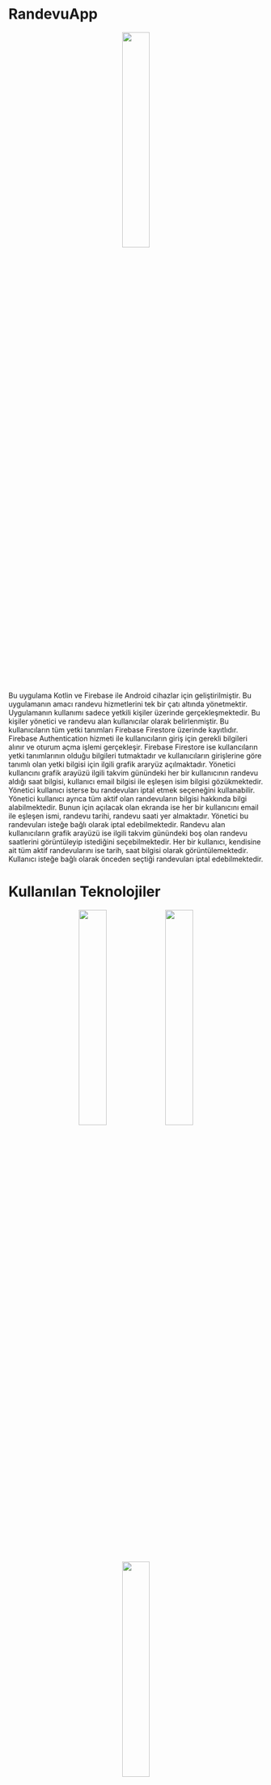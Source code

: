 # RandevuApp

<div align="center">
    <img src="https://github.com/denizzhansahin/randevuApp/assets/95483485/032bfd1d-e822-4b8d-acb8-6899c3eaa680" width="33%">
</div>


Bu uygulama Kotlin ve Firebase ile Android cihazlar için geliştirilmiştir. Bu uygulamanın amacı randevu hizmetlerini tek bir çatı altında yönetmektir.
Uygulamanın kullanımı sadece yetkili kişiler üzerinde gerçekleşmektedir. Bu kişiler yönetici ve randevu alan kullanıcılar olarak belirlenmiştir. Bu kullanıcıların tüm yetki tanımları Firebase Firestore üzerinde kayıtlıdır.
Firebase Authentication hizmeti ile kullanıcıların giriş için gerekli bilgileri alınır ve oturum açma işlemi gerçekleşir. Firebase Firestore ise kullancıların yetki tanımlarının olduğu bilgileri tutmaktadır ve kullanıcıların girişlerine göre tanımlı olan yetki bilgisi için ilgili grafik araryüz açılmaktadır.
Yönetici kullancını grafik arayüzü ilgili takvim günündeki her bir kullanıcının randevu aldığı saat bilgisi, kullanıcı email bilgisi ile eşleşen isim bilgisi gözükmektedir. Yönetici kullanıcı isterse bu randevuları iptal etmek seçeneğini kullanabilir. Yönetici kullanıcı ayrıca tüm aktif olan randevuların bilgisi hakkında bilgi alabilmektedir. Bunun için açılacak olan ekranda ise her bir kullanıcını email ile eşleşen ismi, randevu tarihi, randevu saati yer almaktadır. Yönetici bu randevuları isteğe bağlı olarak iptal edebilmektedir.
Randevu alan kullanıcıların grafik arayüzü ise ilgili takvim günündeki boş olan randevu saatlerini görüntüleyip istediğini seçebilmektedir. Her bir kullanıcı, kendisine ait tüm aktif randevularını ise tarih, saat bilgisi olarak görüntülemektedir. Kullanıcı isteğe bağlı olarak önceden seçtiği randevuları iptal edebilmektedir.

# Kullanılan Teknolojiler

<div align="center">
    <img src="https://github.com/denizzhansahin/randevuApp/assets/95483485/7615863c-b7f5-4230-9e61-6f26c2c579b1" width="33%">
    <img src="https://github.com/denizzhansahin/randevuApp/assets/95483485/f295445f-9e7c-4785-a0f5-a4f173e5b4a8" width="33%">
    <img src="https://github.com/denizzhansahin/randevuApp/assets/95483485/f1640074-7658-480f-a8c3-3e6646bc351a" width="33%">
</div>

## Firebase Kullanım Şeması:
kullaniciBilgileri : Bu bir collectiondur, kullanıcıların Firebase Authentication ile ilgili ID bilgilerine göre isimlendirilen documentler vardır

kullaniciBilgileri -> Firebase Authentication ID (document) : Bu bir document olarak görev yapmaktadır. İçerisinde yer alan field isimleri sırası ile : eposta, firebasID, isim, kullanici_ID, yetkili

tarihler : Bu bir collectiondur ve içerisinde GG-AA-YY formatına uygun tarihler için documentler vardır.

traihler -> GG-AA-YY (document) : Bu documentler içerisinde Saat:Dakika formatına göre saat fieldlar olmaktadır. Bu fieldların değeri ise default olarak "yok" olarak ayarlanmaktadır.

## Önemli:
Bu sistemde yer alan kullaniciBilgileri -> Firebase Authentication ID -> yetkili için eğer değer "Evet" ise bu yönetici kullanıcı için grafik arayüz açmaktadır. "Hayır" ise randevu alan kullanıcı için grafik arayüz açılmaktadır.

Bu sistemde yer alan kullaniciBilgileri -> Firebase Authentication ID (document) -> isim için ise yöetici kullanıcının her bir randevu işlemindeki kullanıcını isimlerini uygulama üzerinden görüntülemesi için kullanılmaktadır.

Bu uygulama içinde özellike Android CalendarView ve RecyclerView kullanılmıştır. İlgili Data Class ile ilgili bilgiler yine bu Data Class özelliği esas alınarak değer alan bir ArrayList kullanılmıştır ve bu ArrayList bir Adapter activity içinde RecyclerView'da listelenme sağlanmıştır. Firebase Firestore işlemleri için özellikle Adapter sınıfları kullanılmıştır ve esneklik açısından verimli olduğu düşünülmüştür.

## Kullanılan Adapter dosyaları : 

GenelAdapter : Randevu alan kullanıcıların randevu işlemlerini yapmaktadır. MainActivity5 içinden gelen ilgili tarih bilgisine ait olan boş randevu bilgilerine göre ilgili buton tıklama işlemleri yapılır.

GenelAdapterMyRandevu : Randevu alan kullanıcıların tüm randevu bilgilerini görüntülemeyi sağlar. İlgili randevuları iptal etmek için ilgili buton işlemlerini yapmaktadır. İlgili kaynak bilgilier MainActivity6 üzerinden almaktadır.

YoneticiRandevu : MainActivity7 içinden gelen bilgileri kullanmaktadır. Yönetici kullanıcı istediği bir takvim günündeki randevuları görüntülüyebilir ve iptal etmek için ilgili buton işlemlerini kullanmaktadır.

TumRandevularYonetici : Yöneticinin tüm randevuları görüntülemesini ve iptal etmesini sağlamaktadır. İlgili bilgileri MainActivity8 içinden almaktadır.


## Not:
GenelAdapter : cardview isimli bir XML kullanır.

GenelAdapterMyRandevu : my_randevu_cardview isimli bir XML kullanır.

YoneticiRandevu : my_randevu_cardview isimli bir XML kullanır.

TumRandevularYonetici : my_randevu_cardview isimli XML kullanır.

## Ekran Görüntüleri:

![WhatsApp Image 2023-09-16 at 2 22 27 PM (1)](https://github.com/denizzhansahin/randevuApp/assets/95483485/5d69be50-e407-44e4-b3e8-b119d3cb3d2b)
![WhatsApp Image 2023-09-16 at 2 22 27 PM](https://github.com/denizzhansahin/randevuApp/assets/95483485/a16cc052-95cb-424c-a8f3-154f5fe38ba0)
![WhatsApp Image 2023-09-16 at 2 22 26 PM (2)](https://github.com/denizzhansahin/randevuApp/assets/95483485/3f53376d-e531-421d-802d-234bb10fde7e)
![WhatsApp Image 2023-09-16 at 2 22 26 PM (1)](https://github.com/denizzhansahin/randevuApp/assets/95483485/bce1ed42-ed8a-4c0b-a123-6d899d0dac51)
![WhatsApp Image 2023-09-16 at 2 22 26 PM](https://github.com/denizzhansahin/randevuApp/assets/95483485/206f8117-1f1d-46ac-a2a1-74b00cb9b0dd)
![WhatsApp Image 2023-09-16 at 2 22 25 PM (1)](https://github.com/denizzhansahin/randevuApp/assets/95483485/9f2237cd-9d66-4b07-a7f1-918df7fe5996)
![WhatsApp Image 2023-09-16 at 2 22 25 PM](https://github.com/denizzhansahin/randevuApp/assets/95483485/6ba66017-96fb-49df-bce1-a5bb7d99a092)

![WhatsApp Image 2023-09-16 at 2 22 29 PM](https://github.com/denizzhansahin/randevuApp/assets/95483485/de8ca920-4a0d-4a86-b8d4-8d2d15e48e2b)
![WhatsApp Image 2023-09-16 at 2 22 28 PM (1)](https://github.com/denizzhansahin/randevuApp/assets/95483485/515203e8-e5df-4768-aab5-83e11a7450a7)
![WhatsApp Image 2023-09-16 at 2 22 28 PM](https://github.com/denizzhansahin/randevuApp/assets/95483485/e2332886-9a1f-4569-821f-5ecb953db0c8)
